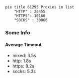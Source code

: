 
```mermaid
pie title 61295 Proxies in list
    "HTTP" : 28455
    "HTTPS": 10160
    "SOCKS" : 30866
```

### Some Info
#### Average Timeout

- mixed: 3.5s
- http: 1.8s
- https: 8.2s
- socks: 5.3s